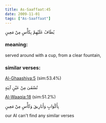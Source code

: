 ```yaml
---
title: As-Saaffaat:45
date: 2009-11-01
tags: ["As-Saaffaat"]
---
```

يُطَافُ عَلَيْهِمْ بِكَأْسٍ مِنْ مَعِينٍ
### meaning: 
served around with a cup, from a clear fountain,
### similar verses: 

[Al-Ghaashiya:5](/88/5) (sim:53.4%)

تُسْقَىٰ مِنْ عَيْنٍ آنِيَةٍ

[Al-Waaqia:18](/56/18) (sim:51.2%)

بِأَكْوَابٍ وَأَبَارِيقَ وَكَأْسٍ مِنْ مَعِينٍ

our AI can't find any similar verses


